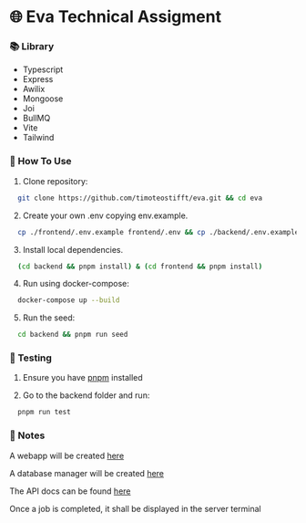 # 🌐 Eva Technical Assigment

### 📚 Library

- Typescript
- Express
- Awilix
- Mongoose
- Joi
- BullMQ
- Vite
- Tailwind

### 🚀 How To Use

1. Clone repository:

```bash
  git clone https://github.com/timoteostifft/eva.git && cd eva
```

2. Create your own .env copying env.example.

```bash
  cp ./frontend/.env.example frontend/.env && cp ./backend/.env.example backend/.env
```

3. Install local dependencies.

```bash
  (cd backend && pnpm install) & (cd frontend && pnpm install)
```

4. Run using docker-compose:

```bash
  docker-compose up --build
```

5. Run the seed:

```bash
  cd backend && pnpm run seed
```

### 🧪 Testing

1. Ensure you have [pnpm](https://pnpm.io/pt/) installed

2. Go to the backend folder and run:

```bash
  pnpm run test
```

### 📌 Notes

A webapp will be created [here](http://localhost:5173/)

A database manager will be created [here](http://localhost:3010/)

The API docs can be found [here](http://localhost:3333/docs/)

Once a job is completed, it shall be displayed in the server terminal
